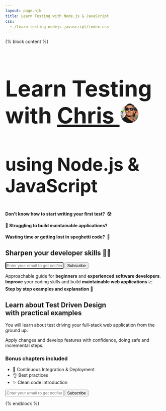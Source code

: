 ```yaml
---
layout: page.njk
title: Learn Testing with Node.js & JavaScript
css: 
  - /learn-testing-nodejs-javascript/index.css
---
```


{% block content %}

<div class="alert">
  <h1 class="no-anchor" style="font-size: 5em">
    Learn Testing
     <span class="with-chris">with <a href="https://twitter.com/christian_fei">Chris <img class="logo vam no-shadow" src="/assets/images/cf4.64x64.png" alt=""></a></span>
  </h1>
  <h2 class="no-anchor" style="font-size: 4em">
    using Node.js & JavaScript
  </h2>
  <h4 class="no-anchor">
    Don't know how to start writing your first test? &nbsp;😰
  </h4>
  <h4 class="no-anchor">
    🤔&nbsp;Struggling to build maintainable applications?
  </h4>
  <h4 class="no-anchor">
    Wasting time or getting lost in speghetti code?&nbsp; 🤮
  </h4>
  <div class="tac">
    <form
      action="https://buttondown.email/api/emails/embed-subscribe/learn-testing-nodejs-javascript"
      method="post"
      target="popupwindow"
      onsubmit="window.open('https://buttondown.email/learn-testing-nodejs-javascript', 'popupwindow')"
      class="embeddable-buttondown-form"
    >
      <h2 class="no-anchor no-mt tac">
        Sharpen your developer skills 👩‍💻
      </h2>
      <input autofocus type="email" name="email" id="bd-email" placeholder="Enter your email to get notified on the launch 🚀" class="block-input">
      <input type="hidden" value="1" name="embed"></input>
      <input type="submit" value="Subscribe" class="block-input"></input>
      <p class="contained">
        Approachable guide for <b>beginners</b> and <b>experienced software developers</b>.
        <br>
        <b>Improve</b> your coding skills and build <b>maintainable web applications</b> 📈
        <br>
        <b>Step by step examples and explanation</b> 🐶
      </p>
    </form>
  </div>
  <div class="contained tal">
    <p>
      <h2 class="no-anchor">
        Learn about Test Driven Design<br> with practical examples
      </h2>
    </p>
    <p>
      You will learn about test driving your full-stack web application from the ground up.
    </p>
    <p>
      Apply changes and develop features with confidence, doing safe and incremental steps.
    </p>
    <div class="tal contained">
      <h3 class="no-anchor">Bonus chapters included</h3>
      <ul>
        <li>📗&nbsp;Continuous Integration & Deployment</li>
        <li>👌&nbsp;Best practices</li>
        <li>✨&nbsp;Clean code introduction</li>
      </ul>
    </div>
    <form
      action="https://buttondown.email/api/emails/embed-subscribe/learn-testing-nodejs-javascript"
      method="post"
      target="popupwindow"
      onsubmit="window.open('https://buttondown.email/learn-testing-nodejs-javascript', 'popupwindow')"
      class="embeddable-buttondown-form secondary"
    >
      <input autofocus type="email" name="email" id="bd-email" placeholder="Enter your email to get notified on the launch 🚀" class="block-input">
      <input type="hidden" value="1" name="embed"></input>
      <input type="submit" value="Subscribe" class="block-input"></input>
    </form>
  </div>
</div>

{% endblock %}